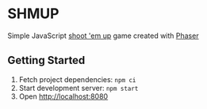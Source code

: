 # SHMUP

Simple JavaScript [shoot 'em up](https://en.wikipedia.org/wiki/Shoot_%27em_up) game created with [Phaser](https://phaser.io/)

## Getting Started

1. Fetch project dependencies: `npm ci`
2. Start development server: `npm start`
3. Open [http://localhost:8080](http://localhost:8080)
